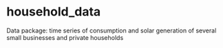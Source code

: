 # household_data
Data package: time series of consumption and solar generation of several small businesses and private households
